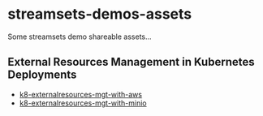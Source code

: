 # streamsets-demos-assets

Some streamsets demo shareable assets...

## External Resources Management in Kubernetes Deployments

- [k8-externalresources-mgt-with-aws](./k8-externalresources-mgt-with-aws/)
- [k8-externalresources-mgt-with-minio](./k8-externalresources-mgt-with-minio/)

